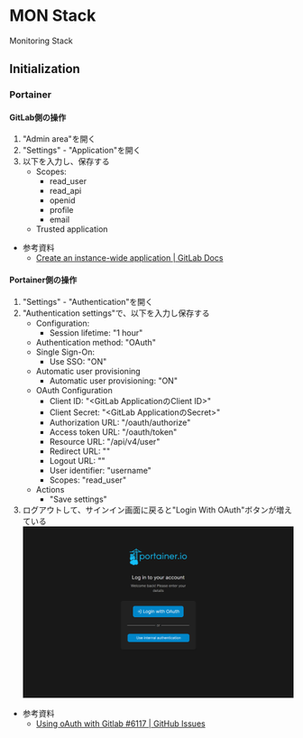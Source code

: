 
# MON Stack

Monitoring Stack

## Initialization

### Portainer

#### GitLab側の操作

1. "Admin area"を開く
2. "Settings" - "Application"を開く
3. 以下を入力し、保存する
    - Scopes:
        - read_user
        - read_api
        - openid
        - profile
        - email
    - Trusted application

- 参考資料
    - [Create an instance-wide application | GitLab Docs](https://docs.gitlab.com/ee/integration/oauth_provider.html#create-an-instance-wide-application)

#### Portainer側の操作

1. "Settings" - "Authentication"を開く
2. "Authentication settings"で、以下を入力し保存する
    - Configuration:
        - Session lifetime: "1 hour"
    - Authentication method: "OAuth"
    - Single Sign-On:
        - Use SSO: "ON"
    - Automatic user provisioning
        - Automatic user provisioning: "ON"
    - OAuth Configuration
        - Client ID: "<GitLab ApplicationのClient ID>"
        - Client Secret: "<GitLab ApplicationのSecret>"
        - Authorization URL: "<GitLab URL>/oauth/authorize"
        - Access token URL: "<GitLab URL>/oauth/token"
        - Resource URL: "<GitLab URL>/api/v4/user"
        - Redirect URL: "<Portainer URL>"
        - Logout URL: ""
        - User identifier: "username"
        - Scopes: "read_user"
    - Actions
        - "Save settings"
3. ログアウトして、サインイン画面に戻ると"Login With OAuth"ボタンが増えている
![Portainer OAuth](../doc/img/Portainer_GitLab_OAuth_Login.png)

- 参考資料
    - [Using oAuth with Gitlab #6117 | GitHub Issues](https://github.com/portainer/portainer/issues/6117)
